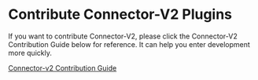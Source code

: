 # Contribute Connector-V2 Plugins

If you want to contribute Connector-V2, please click the Connector-V2 Contribution Guide below for reference. It can help you enter development more quickly.

[Connector-v2 Contribution Guide](https://github.com/apache/seatunnel/blob/dev/seatunnel-connectors-v2/README.md)
